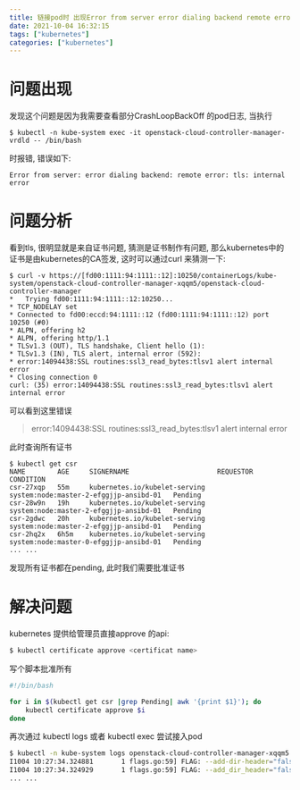 ```yaml
---
title: 链接pod时 出现Error from server error dialing backend remote error - tls - internal error
date: 2021-10-04 16:32:15
tags: ["kubernetes"]
categories: ["kubernetes"]
---
```


# 问题出现
发现这个问题是因为我需要查看部分CrashLoopBackOff 的pod日志, 当执行 

```
$ kubectl -n kube-system exec -it openstack-cloud-controller-manager-vrdld -- /bin/bash
```

时报错, 错误如下:
```
Error from server: error dialing backend: remote error: tls: internal error
```
<!--more-->
# 问题分析
看到tls, 很明显就是来自证书问题, 猜测是证书制作有问题, 那么kubernetes中的证书是由kubernetes的CA签发, 这时可以通过curl 来猜测一下:
```
$ curl -v https://[fd00:1111:94:1111::12]:10250/containerLogs/kube-system/openstack-cloud-controller-manager-xqqm5/openstack-cloud-controller-manager
*   Trying fd00:1111:94:1111::12:10250...
* TCP_NODELAY set
* Connected to fd00:eccd:94:1111::12 (fd00:1111:94:1111::12) port 10250 (#0)
* ALPN, offering h2
* ALPN, offering http/1.1
* TLSv1.3 (OUT), TLS handshake, Client hello (1):
* TLSv1.3 (IN), TLS alert, internal error (592):
* error:14094438:SSL routines:ssl3_read_bytes:tlsv1 alert internal error
* Closing connection 0
curl: (35) error:14094438:SSL routines:ssl3_read_bytes:tlsv1 alert internal error
```
可以看到这里错误
> error:14094438:SSL routines:ssl3_read_bytes:tlsv1 alert internal error

此时查询所有证书
```
$ kubectl get csr
NAME        AGE     SIGNERNAME                      REQUESTOR                                CONDITION
csr-27xqp   55m     kubernetes.io/kubelet-serving   system:node:master-2-efggjjp-ansibd-01   Pending
csr-28w9n   19h     kubernetes.io/kubelet-serving   system:node:master-2-efggjjp-ansibd-01   Pending
csr-2gdwc   20h     kubernetes.io/kubelet-serving   system:node:master-2-efggjjp-ansibd-01   Pending
csr-2hq2x   6h5m    kubernetes.io/kubelet-serving   system:node:master-0-efggjjp-ansibd-01   Pending
... ...
```
发现所有证书都在pending, 此时我们需要批准证书

# 解决问题

kubernetes 提供给管理员直接approve 的api: 
```bash
$ kubectl certificate approve <certificat name>
```
写个脚本批准所有
```bash
#!/bin/bash

for i in $(kubectl get csr |grep Pending| awk '{print $1}'); do
    kubectl certificate approve $i
done
```

再次通过 kubectl logs 或者 kubectl exec 尝试接入pod
```bash
$ kubectl -n kube-system logs openstack-cloud-controller-manager-xqqm5
I1004 10:27:34.324881       1 flags.go:59] FLAG: --add-dir-header="false"
I1004 10:27:34.324929       1 flags.go:59] FLAG: --add_dir_header="false"
... ...
```
